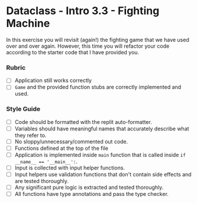 # Dataclass - Intro 3.3 - Fighting Machine

In this exercise you will revisit (again!) the fighting game that we have used over and over again. However, this time you will refactor your code according to the starter code that I have provided you.

### Rubric

- [ ] Application still works correctly
- [ ] `Game` and the provided function stubs are correctly implemented and used.

### Style Guide

- [ ] Code should be formatted with the replit auto-formatter.
- [ ] Variables should have meaningful names that accurately describe what they refer to.
- [ ] No sloppy/unnecessary/commented out code.
- [ ] Functions defined at the top of the file
- [ ] Application is implemented inside `main` function that is called inside `if __name__ == '__main__':`.
- [ ] Input is collected with input helper functions.
- [ ] Input helpers use validation functions that don't contain side effects and are tested thoroughly.
- [ ] Any significant pure logic is extracted and tested thoroughly.
- [ ] All functions have type annotations and pass the type checker.
